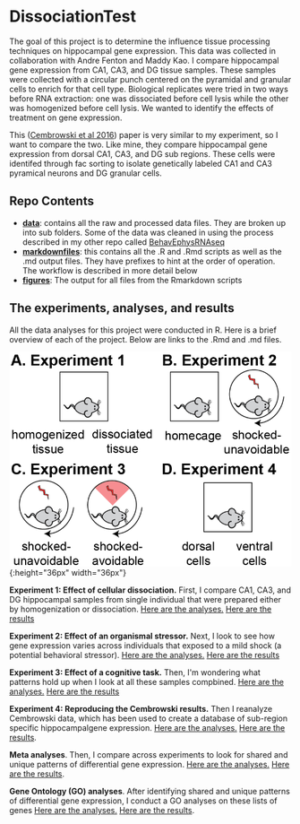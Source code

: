 # DissociationTest

The goal of this project is to determine the influence tissue processing techniques on hippocampal gene expression. This data was collected in collaboration with Andre Fenton and Maddy Kao. I compare hippocampal gene expression from CA1, CA3, and DG tissue samples. These samples were collected with a circular punch centered on the pyramidal and granular cells to enrich for that cell type. Biological replicates were tried in two ways before RNA extraction: one was dissociated before cell lysis while the other was homogenized before cell lysis. We wanted to identify the effects of treatment on gene expression. 

This ([Cembrowski et al 2016](https://elifesciences.org/content/5/e14997#fig1s3)) paper is very similar to my experiment, so I want to compare the two. Like mine, they compare hippocampal gene expression from dorsal CA1, CA3, and DG sub regions. These cells were identifed through fac sorting to isolate genetically labeled CA1 and CA3 pyramical neurons and DG granular cells. 

## Repo Contents
- [**data**]((./data/)): contains all the raw and processed data files. They are broken up into sub folders. Some of the data was cleaned in using the process described in my other repo called [BehavEphysRNAseq](https://github.com/raynamharris/BehavEphyRNAseq)
- [**markdownfiles**](./markdownfiles/): this contains all the .R and .Rmd scripts as well as the .md output files. They have prefixes to hint at the order of operation. The workflow is described in more detail below
- [**figures**](./figures/): The output for all files from the Rmarkdown scripts

## The experiments, analyses, and results
All the data analyses for this project were conducted in R. Here is a brief overview of each of the project. Below are links to the .Rmd and .md files.

![](./figures/00_methodsoverview/dissociationmethods-01.png){:height="36px" width="36px"}

**Experiment 1: Effect of cellular dissociation.**  First, I compare CA1, CA3, and DG hippocampal samples from single individual that were prepared either by homogenization or dissociation. [Here are the analyses.](./markdownfiles/01_DissociationTest.Rmd) [Here are the results](./markdownfiles/01_DissociationTest.md)

**Experiment 2: Effect of an organismal stressor.**  Next, I look to see how gene expression varies across individuals that exposed to a mild shock (a potential behavioral stressor). [Here are the analyses.](./markdownfiles/02_StressTest.Rmd) [Here are the results](./markdownfiles/02_StressTest.md)

**Experiment 3: Effect of a cognitive task.** Then, I'm wondering what patterns hold up when I look at all these samples compbined. [Here are the analyses.](./markdownfiles/03_CognitionTest.Rmd) [Here are the results](./markdownfiles/03_CognitionTest.md)

**Experiment 4: Reproducing the Cembrowski results.** Then I reanalyze Cembrowski data, which has been used to create a database of sub-region specific hippocampalgene expression. [Here are the analyses.](./markdownfiles/04_Cembrowski.Rmd) [Here are the results](./markdownfiles/04_Cembrowski.md).

**Meta analyses**. Then, I compare across experiments to look for shared and unique patterns of differential gene expression.
[Here are the analyses.](./markdownfiles/05_metaanlyses.Rmd) [Here are the results](./markdownfiles/05_metaanlyses.md).

**Gene Ontology (GO) analyses**. After identifying shared and unique patterns of differential gene expression, I conduct a GO analyses on these lists of genes
[Here are the analyses.](./markdownfiles/06_GO_MWU/06_GO_MWU.Rmd) [Here are the results](./markdownfiles/06_GO_MWU/06_GO_MWU.md).
